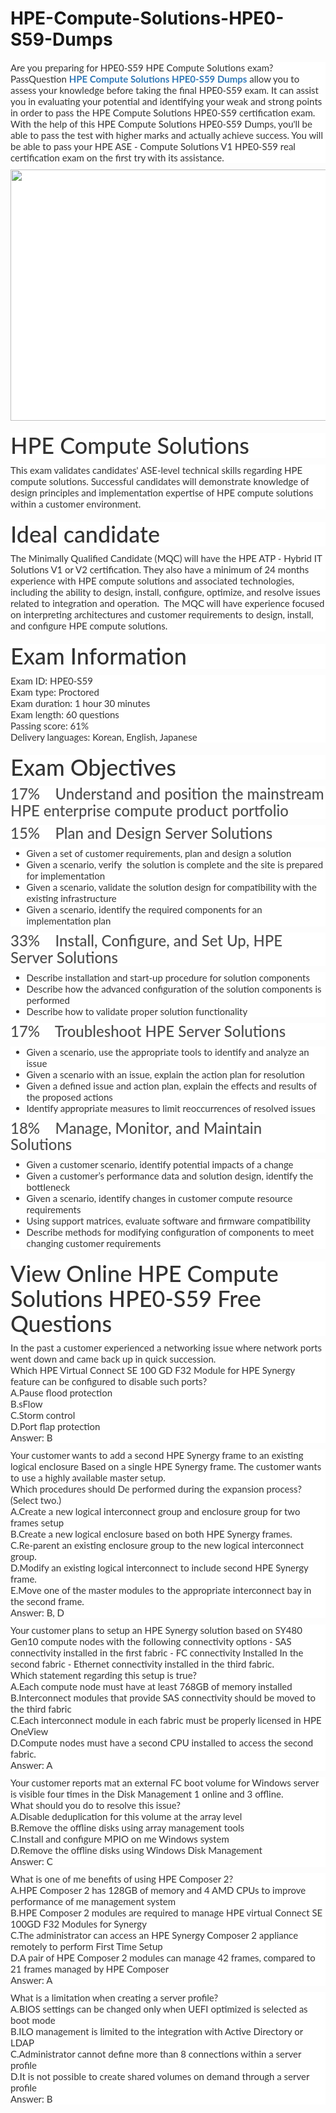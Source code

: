 # HPE-Compute-Solutions-HPE0-S59-Dumps
<p>
	<span style="font-size:12px;font-weight:normal;">
	<p style="box-sizing:border-box;margin-top:0px;margin-bottom:10px;color:#333333;font-family:Lato;font-size:15px;white-space:normal;background-color:#FFFFFF;">
		Are you preparing for HPE0-S59 HPE Compute Solutions exam? PassQuestion&nbsp;<span style="box-sizing:border-box;font-weight:700;"><a href="https://www.passquestion.com/hpe0-s59.html" style="box-sizing:border-box;background-color:transparent;color:#337AB7;text-decoration-line:none;">HPE Compute Solutions HPE0-S59 Dumps</a></span>&nbsp;allow you to assess your knowledge before taking the final HPE0-S59 exam. It can assist you in evaluating your potential and identifying your weak and strong points in order to pass the HPE Compute Solutions HPE0-S59 certification exam. With the help of this HPE Compute Solutions HPE0-S59 Dumps, you'll be able to pass the test with higher marks and actually achieve success. You will be able to pass your HPE ASE - Compute Solutions V1 HPE0-S59 real certification exam on the first try with its assistance.&nbsp;
	</p>
	<p style="box-sizing:border-box;margin-top:0px;margin-bottom:10px;color:#333333;font-family:Lato;font-size:15px;white-space:normal;background-color:#FFFFFF;">
		<img alt="" src="https://www.passquestion.com/uploads/pqcom/images/20220908/a292787cb7f95dbb64115234f47dc2c0.png" style="box-sizing:border-box;vertical-align:middle;max-width:100%;height:402px;width:600px;" />
	</p>
	<h1 style="box-sizing:border-box;margin:20px 0px 10px;font-size:36px;font-family:Lato;font-weight:500;line-height:1.1;color:#333333;white-space:normal;background-color:#FFFFFF;">
		HPE Compute Solutions
	</h1>
	<p style="box-sizing:border-box;margin-top:0px;margin-bottom:10px;color:#333333;font-family:Lato;font-size:15px;white-space:normal;background-color:#FFFFFF;">
		This exam validates candidates' ASE-level technical skills regarding HPE compute solutions. Successful candidates will demonstrate knowledge of design principles and implementation expertise of HPE compute solutions within a customer environment.
	</p>
	<h1 style="box-sizing:border-box;margin:20px 0px 10px;font-size:36px;font-family:Lato;font-weight:500;line-height:1.1;color:#333333;white-space:normal;background-color:#FFFFFF;">
		Ideal candidate
	</h1>
	<p style="box-sizing:border-box;margin-top:0px;margin-bottom:10px;color:#333333;font-family:Lato;font-size:15px;white-space:normal;background-color:#FFFFFF;">
		The Minimally Qualified Candidate (MQC) will have the HPE ATP - Hybrid IT Solutions V1 or V2 certification. They also have a minimum of 24 months experience with HPE compute solutions and associated technologies, including the ability to design, install, configure, optimize, and resolve issues related to integration and operation. &nbsp;The MQC will have experience focused on interpreting architectures and customer requirements to design, install, and configure HPE compute solutions.
	</p>
	<h1 style="box-sizing:border-box;margin:20px 0px 10px;font-size:36px;font-family:Lato;font-weight:500;line-height:1.1;color:#333333;white-space:normal;background-color:#FFFFFF;">
		Exam Information
	</h1>
	<p style="box-sizing:border-box;margin-top:0px;margin-bottom:10px;color:#333333;font-family:Lato;font-size:15px;white-space:normal;background-color:#FFFFFF;">
		Exam ID: HPE0-S59<br style="box-sizing:border-box;" />
Exam type: Proctored<br style="box-sizing:border-box;" />
Exam duration: 1 hour 30 minutes<br style="box-sizing:border-box;" />
Exam length: 60 questions<br style="box-sizing:border-box;" />
Passing score: 61%<br style="box-sizing:border-box;" />
Delivery languages: Korean, English, Japanese
	</p>
	<h1 style="box-sizing:border-box;margin:20px 0px 10px;font-size:36px;font-family:Lato;font-weight:500;line-height:1.1;color:#333333;white-space:normal;background-color:#FFFFFF;">
		Exam Objectives
	</h1>
	<h3 style="box-sizing:border-box;font-family:Lato;font-weight:500;line-height:1.1;color:#505050;margin-top:0px;margin-bottom:10px;font-size:24px;white-space:normal;background-color:#FFFFFF;">
		17% &nbsp; &nbsp;Understand and position the mainstream HPE enterprise compute product portfolio
	</h3>
	<h3 style="box-sizing:border-box;font-family:Lato;font-weight:500;line-height:1.1;color:#505050;margin-top:0px;margin-bottom:10px;font-size:24px;white-space:normal;background-color:#FFFFFF;">
		15% &nbsp; &nbsp;Plan and Design Server Solutions
	</h3>
	<ul style="box-sizing:border-box;margin-top:0px;margin-bottom:10px;color:#333333;font-family:Lato;font-size:15px;white-space:normal;background-color:#FFFFFF;">
		<li style="box-sizing:border-box;">
			Given a set of customer requirements, plan and design a solution
		</li>
		<li style="box-sizing:border-box;">
			Given a scenario, verify &nbsp;the solution is complete and the site is prepared for implementation
		</li>
		<li style="box-sizing:border-box;">
			Given a scenario, validate the solution design for compatibility with the existing infrastructure
		</li>
		<li style="box-sizing:border-box;">
			Given a scenario, identify the required components for an implementation plan
		</li>
	</ul>
	<h3 style="box-sizing:border-box;font-family:Lato;font-weight:500;line-height:1.1;color:#505050;margin-top:0px;margin-bottom:10px;font-size:24px;white-space:normal;background-color:#FFFFFF;">
		33% &nbsp; &nbsp;Install, Configure, and Set Up, HPE Server Solutions
	</h3>
	<ul style="box-sizing:border-box;margin-top:0px;margin-bottom:10px;color:#333333;font-family:Lato;font-size:15px;white-space:normal;background-color:#FFFFFF;">
		<li style="box-sizing:border-box;">
			Describe installation and start-up procedure for solution components
		</li>
		<li style="box-sizing:border-box;">
			Describe how the advanced configuration of the solution components is performed
		</li>
		<li style="box-sizing:border-box;">
			Describe how to validate proper solution functionality
		</li>
	</ul>
	<h3 style="box-sizing:border-box;font-family:Lato;font-weight:500;line-height:1.1;color:#505050;margin-top:0px;margin-bottom:10px;font-size:24px;white-space:normal;background-color:#FFFFFF;">
		17% &nbsp; &nbsp;Troubleshoot HPE Server Solutions
	</h3>
	<ul style="box-sizing:border-box;margin-top:0px;margin-bottom:10px;color:#333333;font-family:Lato;font-size:15px;white-space:normal;background-color:#FFFFFF;">
		<li style="box-sizing:border-box;">
			Given a scenario, use the appropriate tools to identify and analyze an issue
		</li>
		<li style="box-sizing:border-box;">
			Given a scenario with an issue, explain the action plan for resolution
		</li>
		<li style="box-sizing:border-box;">
			Given a defined issue and action plan, explain the effects and results of the proposed actions
		</li>
		<li style="box-sizing:border-box;">
			Identify appropriate measures to limit reoccurrences of resolved issues
		</li>
	</ul>
	<h3 style="box-sizing:border-box;font-family:Lato;font-weight:500;line-height:1.1;color:#505050;margin-top:0px;margin-bottom:10px;font-size:24px;white-space:normal;background-color:#FFFFFF;">
		18% &nbsp; &nbsp;Manage, Monitor, and Maintain Solutions&nbsp;
	</h3>
	<ul style="box-sizing:border-box;margin-top:0px;margin-bottom:10px;color:#333333;font-family:Lato;font-size:15px;white-space:normal;background-color:#FFFFFF;">
		<li style="box-sizing:border-box;">
			Given a customer scenario, identify potential impacts of a change
		</li>
		<li style="box-sizing:border-box;">
			Given a customer’s performance data and solution design, identify the bottleneck
		</li>
		<li style="box-sizing:border-box;">
			Given a scenario, identify changes in customer compute resource requirements
		</li>
		<li style="box-sizing:border-box;">
			Using support matrices, evaluate software and firmware compatibility
		</li>
		<li style="box-sizing:border-box;">
			Describe methods for modifying configuration of components to meet changing customer requirements
		</li>
	</ul>
	<h1 style="box-sizing:border-box;margin:20px 0px 10px;font-size:36px;font-family:Lato;font-weight:500;line-height:1.1;color:#333333;white-space:normal;background-color:#FFFFFF;">
		View Online HPE Compute Solutions HPE0-S59 Free Questions
	</h1>
	<p style="box-sizing:border-box;margin-top:0px;margin-bottom:10px;color:#333333;font-family:Lato;font-size:15px;white-space:normal;background-color:#FFFFFF;">
		In the past a customer experienced a networking issue where network ports went down and came back up in quick succession.<br style="box-sizing:border-box;" />
Which HPE Virtual Connect SE 100 GD F32 Module for HPE Synergy feature can be configured to disable such ports?<br style="box-sizing:border-box;" />
A.Pause flood protection<br style="box-sizing:border-box;" />
B.sFlow<br style="box-sizing:border-box;" />
C.Storm control<br style="box-sizing:border-box;" />
D.Port flap protection<br style="box-sizing:border-box;" />
Answer: B
	</p>
	<p style="box-sizing:border-box;margin-top:0px;margin-bottom:10px;color:#333333;font-family:Lato;font-size:15px;white-space:normal;background-color:#FFFFFF;">
		Your customer wants to add a second HPE Synergy frame to an existing logical enclosure Based on a single HPE Synergy frame. The customer wants to use a highly available master setup.<br style="box-sizing:border-box;" />
Which procedures should De performed during the expansion process? (Select two.)<br style="box-sizing:border-box;" />
A.Create a new logical interconnect group and enclosure group for two frames setup<br style="box-sizing:border-box;" />
B.Create a new logical enclosure based on both HPE Synergy frames.<br style="box-sizing:border-box;" />
C.Re-parent an existing enclosure group to the new logical interconnect group.<br style="box-sizing:border-box;" />
D.Modify an existing logical interconnect to include second HPE Synergy frame.<br style="box-sizing:border-box;" />
E.Move one of the master modules to the appropriate interconnect bay in the second frame.<br style="box-sizing:border-box;" />
Answer: B, D
	</p>
	<p style="box-sizing:border-box;margin-top:0px;margin-bottom:10px;color:#333333;font-family:Lato;font-size:15px;white-space:normal;background-color:#FFFFFF;">
		Your customer plans to setup an HPE Synergy solution based on SY480 Gen10 compute nodes with the following connectivity options - SAS connectivity installed in the first fabric - FC connectivity Installed In the second fabric - Ethernet connectivity installed in the third fabric.<br style="box-sizing:border-box;" />
Which statement regarding this setup is true?<br style="box-sizing:border-box;" />
A.Each compute node must have at least 768GB of memory installed<br style="box-sizing:border-box;" />
B.Interconnect modules that provide SAS connectivity should be moved to the third fabric<br style="box-sizing:border-box;" />
C.Each interconnect module in each fabric must be properly licensed in HPE OneView<br style="box-sizing:border-box;" />
D.Compute nodes must have a second CPU installed to access the second fabric.<br style="box-sizing:border-box;" />
Answer: A
	</p>
	<p style="box-sizing:border-box;margin-top:0px;margin-bottom:10px;color:#333333;font-family:Lato;font-size:15px;white-space:normal;background-color:#FFFFFF;">
		Your customer reports mat an external FC boot volume for Windows server is visible four times in the Disk Management 1 online and 3 offline.<br style="box-sizing:border-box;" />
What should you do to resolve this issue?<br style="box-sizing:border-box;" />
A.Disable deduplication for this volume at the array level<br style="box-sizing:border-box;" />
B.Remove the offline disks using array management tools<br style="box-sizing:border-box;" />
C.Install and configure MPIO on me Windows system<br style="box-sizing:border-box;" />
D.Remove the offline disks using Windows Disk Management<br style="box-sizing:border-box;" />
Answer: C
	</p>
	<p style="box-sizing:border-box;margin-top:0px;margin-bottom:10px;color:#333333;font-family:Lato;font-size:15px;white-space:normal;background-color:#FFFFFF;">
		What is one of me benefits of using HPE Composer 2?<br style="box-sizing:border-box;" />
A.HPE Composer 2 has 128GB of memory and 4 AMD CPUs to improve performance of me management system<br style="box-sizing:border-box;" />
B.HPE Composer 2 modules are required to manage HPE virtual Connect SE 100GD F32 Modules for Synergy<br style="box-sizing:border-box;" />
C.The administrator can access an HPE Synergy Composer 2 appliance remotely to perform First Time Setup<br style="box-sizing:border-box;" />
D.A pair of HPE Composer 2 modules can manage 42 frames, compared to 21 frames managed by HPE Composer<br style="box-sizing:border-box;" />
Answer: A
	</p>
	<p style="box-sizing:border-box;margin-top:0px;margin-bottom:10px;color:#333333;font-family:Lato;font-size:15px;white-space:normal;background-color:#FFFFFF;">
		What is a limitation when creating a server profile?<br style="box-sizing:border-box;" />
A.BIOS settings can be changed only when UEFI optimized is selected as boot mode<br style="box-sizing:border-box;" />
B.ILO management is limited to the integration with Active Directory or LDAP<br style="box-sizing:border-box;" />
C.Administrator cannot define more than 8 connections within a server profile<br style="box-sizing:border-box;" />
D.It is not possible to create shared volumes on demand through a server profile<br style="box-sizing:border-box;" />
Answer: B
	</p>
</span>
</p>
<p>
	<br />
</p>
